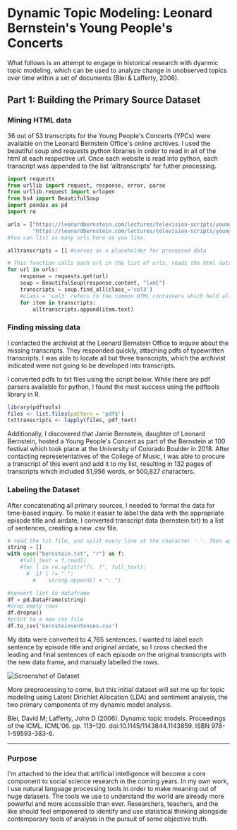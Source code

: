 # Dynamic Topic Modeling: Leonard Bernstein's Young People's Concerts

What follows is an attempt to engage in historical research with dyanmic topic modeling, which can be used to analyze change in unobserved topics over time within a set of documents (Blei & Lafferty, 2006).

## Part 1: Building the Primary Source Dataset
### Mining HTML data

36 out of 53 transcripts for the Young People's Concerts (YPCs) were available on the Leonard Bernstein Office's online archives. I used the beautiful soup and requests python libraries in order to read in all of the html at each respective url. Once each website is read into python, each transcript was appended to the list 'alltranscripts' for futher processing. 

```python
import requests 
from urllib import request, response, error, parse
from urllib.request import urlopen
from bs4 import BeautifulSoup
import pandas as pd
import re

urls = ["https://leonardbernstein.com/lectures/television-scripts/young-peoples-concerts/what-does-music-mean",
        "https://leonardbernstein.com/lectures/television-scripts/young-peoples-concerts/what-is-american-music"]
#You can list as many urls here as you like. 

alltranscripts = [] #serves as a placeholder for processed data

# This function calls each url in the list of urls, reads the html data using requests and the parser 'lxml'. 
for url in urls: 
    response = requests.get(url)
    soup = BeautifulSoup(response.content, "lxml")
    transcripts = soup.find_all(class_='col3') 
    #class = 'col3' refers to the common HTML containers which held all transcript data.  
    for item in transcripts:
        alltranscripts.append(item.text)

```

### Finding missing data

I contacted the archivist at the Leonard Bernstein Office to inquire about the missing transcripts. They responded quickly, attaching pdfs of typewritten transcripts. I was able to locate all but three transcripts, which the archivist indicated were not going to be developed into transcripts. 

I converted pdfs to txt files using the script below. While there are pdf parsers available for python, I found the most success using the pdftools library in R.

```R
library(pdftools)
files <- list.files(pattern = 'pdf$')
txttranscripts <- lapply(files, pdf_text)
```

Additionally, I discovered that Jamie Bernstein, daughter of Leonard Bernstein, hosted a Young People's Concert as part of the Bernstein at 100 festival which took place at the University of Colorado Boulder in 2018. After contacting represetentatives of the College of Music, I was able to procure a transcript of this event and add it to my list, resulting in 132 pages of transcripts which included 51,956 words, or 500,827 characters. 

### Labeling the Dataset
After concatenating all primary sources, I needed to format the data for time-based inquiry. To make it easier to label the data with the appropriate episode title and airdate, I converted transcript data (bernstein.txt) to a list of sentences, creating a new .csv file. 

```python
# read the txt file, and split every line at the character '.'. Then append sentences to list 'string'. 
string = []    
with open("bernstein.txt", "r") as f: 
    #full_text = f.read()
    #for l in re.split(r"(\. )", full_text):
      #  if l != ".":
        #    string.append(l + ". ")

#convert list to dataframe 
df = pd.DataFrame(string)
#drop empty rows
df.dropna()
#print to a new csv file
df.to_csv('bernsteinsentences.csv')
```

My data were converted to 4,765 sentences. I wanted to label each sentence by episode title and original airdate, so I cross checked the leading and final sentences of each episode on the original transcripts with the new data frame, and manually labelled the rows. 

![Screenshot of Dataset](https://i.imgur.com/tHbJD9w.png)

More preprocessing to come, but this initial dataset will set me up for topic modeling using Latent Dirichlet Allocation (LDA) and sentiment analysis, the two primary components of my dynamic model analysis. 


Blei, David M; Lafferty, John D (2006). Dynamic topic models. Proceedings of the ICML. ICML'06. pp. 113–120. doi:10.1145/1143844.1143859. ISBN 978-1-59593-383-6.

---
### Purpose

I'm attached to the idea that artificial intelligence will become a core component to social science research in the coming years. In my own work, I use natural language processing tools in order to make meaning out of huge datasets. The tools we use to understand the world are already more powerful and more accessible than ever. Researchers, teachers, and the like should feel empowered to identify and use statistical thinking alongside contemporary tools of analysis in the pursuit of some objective truth. 

